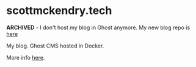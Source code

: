 # scottmckendry.tech

**ARCHIVED** - I don't host my blog in Ghost anymore. My new blog repo is [here](https://github.com/scottmckendry/blog)

My blog. Ghost CMS hosted in Docker.

More info [here](https://scottmckendry.tech/ghost-blog).
